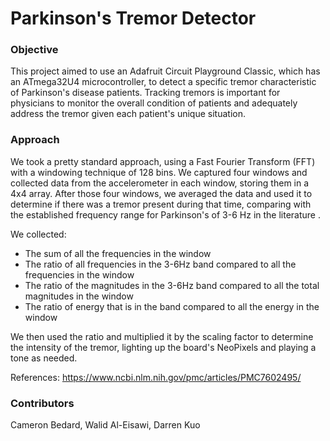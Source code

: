 
# Parkinson's Tremor Detector
### Objective
This project aimed to use an Adafruit Circuit Playground Classic, which has an ATmega32U4 microcontroller, to detect a specific tremor characteristic of Parkinson's disease patients. Tracking tremors is important for physicians to monitor the overall condition of patients and adequately address the tremor given each patient's unique situation.

### Approach
We took a pretty standard approach, using a Fast Fourier Transform (FFT) with a windowing technique of 128 bins. We captured four windows and collected data from the accelerometer in each window, storing them in a 4x4 array. After those four windows, we averaged the data and used it to determine if there was a tremor present during that time, comparing with the established frequency range for Parkinson's of 3-6 Hz  in the literature .

We collected:
- The sum of all the frequencies in the window
- The ratio of all frequencies in the 3-6Hz band compared to all the frequencies in the window
- The ratio of the magnitudes in the 3-6Hz band compared to all the total magnitudes in the window
- The ratio of energy that is in the band compared to all the energy in the window

We then used the ratio and multiplied it by the scaling factor to determine the intensity of the tremor, lighting up the board's NeoPixels and playing a tone as needed.


References:
https://www.ncbi.nlm.nih.gov/pmc/articles/PMC7602495/


### Contributors
Cameron Bedard, Walid Al-Eisawi, Darren Kuo